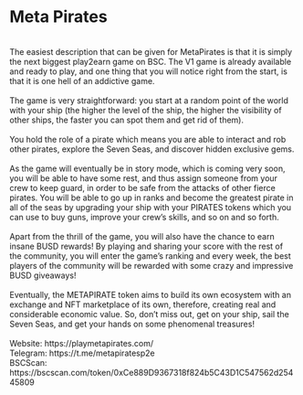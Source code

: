 # Meta Pirates
<br>
The easiest description that can be given for MetaPirates is that it is simply the next biggest play2earn game on BSC. The V1 game is already available and ready to play, and one thing that you will notice right from the start, is that it is one hell of an addictive game. 
<br><br>
The game is very straightforward: you start at a random point of the world with your ship (the higher the level of the ship, the higher the visibility of other ships, the faster you can spot them and get rid of them). 
<br><br>
You hold the role of a pirate which means you are able to interact and rob other pirates, explore the Seven Seas, and discover hidden exclusive gems. 
<br><br>
As the game will eventually be in story mode, which is coming very soon, you will be able to have some rest, and thus assign someone from your crew to keep guard, in order to be safe from the attacks of other fierce pirates. You will be able to go up in ranks and become the greatest pirate in all of the seas by upgrading your ship with your PIRATES tokens which you can use to buy guns, improve your crew’s skills, and so on and so forth. 
<br><br>
Apart from the thrill of the game, you will also have the chance to earn insane BUSD rewards! By playing and sharing your score with the rest of the community, you will enter the game’s ranking and every week, the best players of the community will be rewarded with some crazy and impressive BUSD giveaways!
<br><br>
Eventually, the METAPIRATE token aims to build its own ecosystem with an exchange and NFT marketplace of its own, therefore, creating real and considerable economic value. 
So, don’t miss out, get on your ship, sail the Seven Seas, and get your hands on some phenomenal treasures!
<br><br>
Website: https://playmetapirates.com/<br>
Telegram: https://t.me/metapiratesp2e<br>
BSCScan: https://bscscan.com/token/0xCe889D9367318f824b5C43D1C547562d25445809
